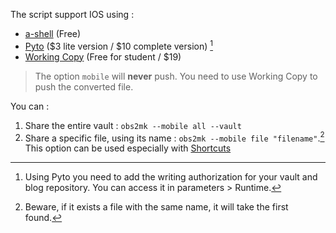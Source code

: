 The script support IOS using :
- [a-shell](https://holzschu.github.io/a-Shell_iOS/) (Free)  
- [Pyto](https://pyto.app) ($3 lite version / $10 complete version) [^1]
- [Working Copy](https://workingcopyapp.com/) (Free for student / $19)

> The option `mobile` will **never** push. You need to use Working Copy to push the converted file.

You can :
1. Share the entire vault : `obs2mk --mobile all --vault`
2. Share a specific file, using its name : `obs2mk --mobile file "filename"`.[^2] This option can be used especially with [Shortcuts](https://support.apple.com/guide/shortcuts/welcome/ios)

[^1]: Using Pyto you need to add the writing authorization for your vault and blog repository. You can access it in parameters > Runtime. 
[^2]: Beware, if it exists a file with the same name, it will take the first found. 